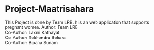 # Project-Maatrisahara
This Project is done by Team LRB. It is an web application that supports pregnant women.
Author: Team LRB <br>
Co-Author: Laxmi Kathayat <br>
Co-Author: Rekhendra Bohara <br>
Co-Author: Bipana Sunam
